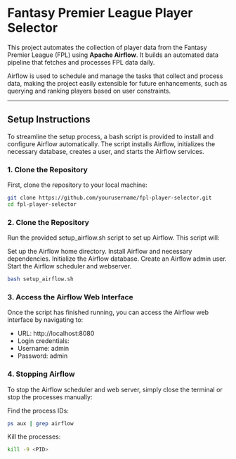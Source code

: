 # Fantasy Premier League Player Selector

This project automates the collection of player data from the Fantasy Premier League (FPL) using **Apache Airflow**. It builds an automated data pipeline that fetches and processes FPL data daily.

Airflow is used to schedule and manage the tasks that collect and process data, making the project easily extensible for future enhancements, such as querying and ranking players based on user constraints.

---

## Setup Instructions

To streamline the setup process, a bash script is provided to install and configure Airflow automatically. The script installs Airflow, initializes the necessary database, creates a user, and starts the Airflow services.

### 1. Clone the Repository

First, clone the repository to your local machine:

```bash
git clone https://github.com/yourusername/fpl-player-selector.git
cd fpl-player-selector
```

### 2. Clone the Repository

Run the provided setup_airflow.sh script to set up Airflow. This script will:

Set up the Airflow home directory.
Install Airflow and necessary dependencies.
Initialize the Airflow database.
Create an Airflow admin user.
Start the Airflow scheduler and webserver.

```bash
bash setup_airflow.sh
```

### 3. Access the Airflow Web Interface

Once the script has finished running, you can access the Airflow web interface by navigating to:

- URL: http://localhost:8080
- Login credentials:
- Username: admin
- Password: admin

### 4. Stopping Airflow

To stop the Airflow scheduler and web server, simply close the terminal or stop the processes manually:

Find the process IDs:
```bash
ps aux | grep airflow
```

Kill the processes:
```bash
kill -9 <PID>
```